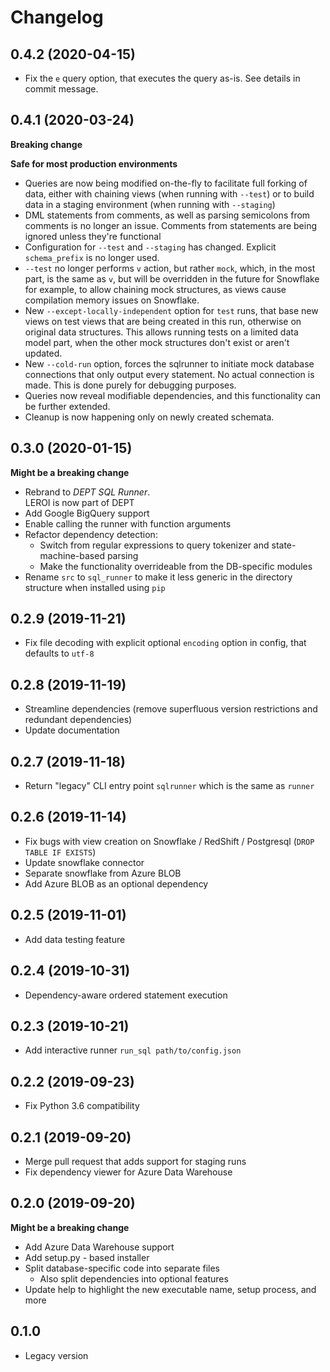 # Changelog

## 0.4.2 (2020-04-15)

- Fix the `e` query option, that executes the query as-is. See details in commit message.

## 0.4.1 (2020-03-24)

**Breaking change**

**Safe for most production environments**

- Queries are now being modified on-the-fly to facilitate full forking of data, either with chaining views (when running with `--test`) or to build data in a staging environment (when running with `--staging`)
- DML statements from comments, as well as parsing semicolons from comments is no longer an issue. Comments from statements are being ignored unless they're functional
- Configuration for `--test` and `--staging` has changed. Explicit `schema_prefix` is no longer used.
- `--test` no longer performs `v` action, but rather `mock`, which, in the most part, is the same as `v`, but will be overridden in the future for Snowflake for example, to allow chaining mock structures, as views cause compilation memory issues on Snowflake.
- New `--except-locally-independent` option for `test` runs, that base new views on test views that are being created in this run, otherwise on original data structures. This allows running tests on a limited data model part, when the other mock structures don't exist or aren't updated.
- New `--cold-run` option, forces the sqlrunner to initiate mock database connections that only output every statement. No actual connection is made. This is done purely for debugging purposes.
- Queries now reveal modifiable dependencies, and this functionality can be further extended.
- Cleanup is now happening only on newly created schemata.

## 0.3.0 (2020-01-15)
**Might be a breaking change**
- Rebrand to _DEPT SQL Runner_.  
  LEROI is now part of DEPT
- Add Google BigQuery support
- Enable calling the runner with function arguments
- Refactor dependency detection:
  - Switch from regular expressions to query tokenizer and state-machine-based parsing
  - Make the functionality overrideable from the DB-specific modules
- Rename `src` to `sql_runner` to make it less generic in the directory structure when installed using `pip`

## 0.2.9 (2019-11-21)
- Fix file decoding with explicit optional `encoding` option in config, that defaults to `utf-8`

## 0.2.8 (2019-11-19)
- Streamline dependencies (remove superfluous version restrictions and redundant dependencies)
- Update documentation

## 0.2.7 (2019-11-18)
- Return "legacy" CLI entry point `sqlrunner` which is the same as `runner`

## 0.2.6 (2019-11-14)
- Fix bugs with view creation on Snowflake / RedShift / Postgresql (`DROP TABLE IF EXISTS`)
- Update snowflake connector
- Separate snowflake from Azure BLOB
- Add Azure BLOB as an optional dependency

## 0.2.5 (2019-11-01)
- Add data testing feature

## 0.2.4 (2019-10-31)
- Dependency-aware ordered statement execution

## 0.2.3 (2019-10-21)
- Add interactive runner `run_sql path/to/config.json`

## 0.2.2 (2019-09-23)
- Fix Python 3.6 compatibility

## 0.2.1 (2019-09-20)
- Merge pull request that adds support for staging runs
- Fix dependency viewer for Azure Data Warehouse

## 0.2.0 (2019-09-20)
**Might be a breaking change**
- Add Azure Data Warehouse support
- Add setup.py - based installer
- Split database-specific code into separate files
  - Also split dependencies into optional features
- Update help to highlight the new executable name, setup process, and more

## 0.1.0
- Legacy version
